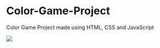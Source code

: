 # Color-Game-Project
Color Game Project made using HTML, CSS and JavaScript

![](Color-Game-Project/Project.png)


